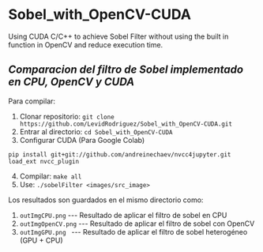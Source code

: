 # Sobel_with_OpenCV-CUDA
Using CUDA C/C++ to achieve Sobel Filter without using the built in function in OpenCV and reduce execution time.
## *Comparacion del filtro de Sobel implementado en CPU, OpenCV y CUDA*

Para compilar:
 1. Clonar repositorio:
  ``` git clone https://github.com/LevidRodriguez/Sobel_with_OpenCV-CUDA.git ```
 2. Entrar al directorio:
  ``` cd Sobel_with_OpenCV-CUDA ```
 3. Configurar CUDA (Para Google Colab)
  ``` 
  pip install git+git://github.com/andreinechaev/nvcc4jupyter.git 
  load_ext nvcc_plugin    
  ```
 4. Compilar:
  ``` make all ```
 5. Use: ``` ./sobelFilter <images/src_image> ```
 
 Los resultados son guardados en el mismo directorio como:
 
1. ``` outImgCPU.png ``` --- Resultado de aplicar el filtro de sobel en CPU
2. ``` outImgOpenCV.png ``` --- Resultado de aplicar el filtro de sobel con OpenCV
3. ```outImgGPU.png ``` --- Resultado de aplicar el filtro de sobel heterogéneo (GPU + CPU)
 
 
  
